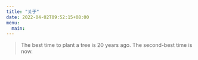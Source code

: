 ```yaml
---
title: "关于"
date: 2022-04-02T09:52:15+08:00
menu:
  main:
---
```


> The best time to plant a tree is 20 years ago. The second-best time is now.
